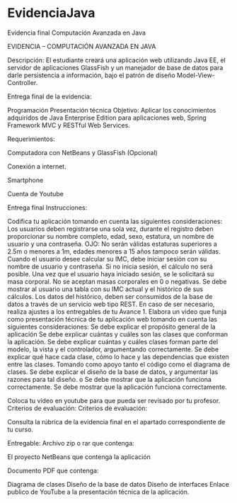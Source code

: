 # EvidenciaJava
Evidencia final Computación Avanzada en Java


EVIDENCIA – COMPUTACIÓN AVANZADA EN JAVA

Descripción:
El estudiante creará una aplicación web utilizando Java EE, el servidor de aplicaciones GlassFish y un manejador de base de datos para darle persistencia a información, bajo el patrón de diseño Model-View-Controller.

Entrega final de la evidencia:

Programación
Presentación técnica
Objetivo:
Aplicar los conocimientos adquiridos de Java Enterprise Edition para aplicaciones web, Spring Framework MVC y RESTful Web Services.

Requerimientos:

Computadora con NetBeans y GlassFish (Opcional)

Conexión a internet.

Smartphone

Cuenta de Youtube

Entrega final Instrucciones:

Codifica tu aplicación tomando en cuenta las siguientes consideraciones:
Los usuarios deben registrarse una sola vez, durante el registro deben proporcionar su nombre completo, edad, sexo, estatura, un nombre de usuario y una contraseña. OJO: No serán válidas estaturas superiores a 2.5m o menores a 1m, edades menores a 15 años tampoco serán válidas.
Cuando el usuario desee calcular su IMC, debe iniciar sesión con su nombre de usuario y contraseña. Si no inicia sesión, el cálculo no será posible.
Una vez que el usuario haya iniciado sesión, se le solicitará su masa corporal. No se aceptan masas corporales en 0 o negativas.
Se debe mostrar al usuario una tabla con su IMC actual y el histórico de sus cálculos.
Los datos del histórico, deben ser consumidos de la base de datos a través de un servicio web tipo REST.
En caso de ser necesario, realiza ajustes a los entregables de tu Avance 1.
Elabora un video que funja como presentación técnica de tu aplicación web tomando en cuenta las siguientes consideraciones:
Se debe explicar el propósito general de la aplicación
Se debe explicar cuántas y cuáles son las clases que conforman la aplicación.
Se debe explicar cuántas y cuáles clases forman parte del modelo, la vista y el controlador, argumentando correctamente.
Se debe explicar qué hace cada clase, cómo lo hace y las dependencias que existen entre las clases. Tomando como apoyo tanto el código como el diagrama de clases.
Se debe explicar el diseño de la base de datos, y argumentar las razones para tal diseño. o Se debe mostrar que la aplicación funciona correctamente.
Se debe mostrar que la aplicación funciona correctamente.

Coloca tu video en youtube para que pueda ser revisado por tu profesor. Criterios de evaluación:
Criterios de evaluación:

Consulta la rúbrica de la evidencia final en el apartado correspondiente de tu curso.

Entregable:
Archivo zip o rar que contenga:

El proyecto NetBeans que contenga la aplicación

Documento PDF que contenga:

Diagrama de clases
Diseño de la base de datos
Diseño de interfaces
Enlace publico de YouTube a la presentación técnica de la aplicación.
